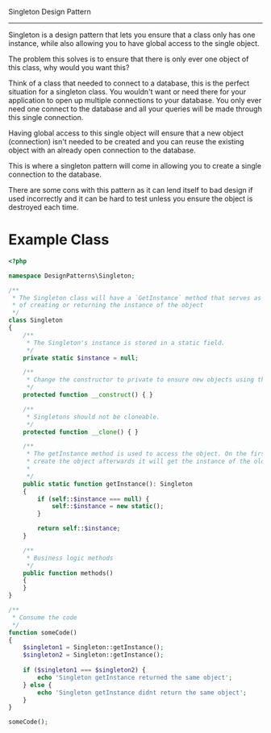 Singleton Design Pattern

---

Singleton is a design pattern that lets you ensure that a class only has one instance, while also allowing you to have global
access to the single object.

The problem this solves is to ensure that there is only ever one object of this class, why would you want this?

Think of a class that needed to connect to a database, this is the perfect situation for a singleton class. You wouldn't
want or need there for your application to open up multiple connections to your database. You only ever need one connect
to the database and all your queries will be made through this single connection.

Having global access to this single object will ensure that a new object (connection) isn't needed to be created and you can
reuse the existing object with an already open connection to the database.

This is where a singleton pattern will come in allowing you to create a single connection to the database.

There are some cons with this pattern as it can lend itself to bad design if used incorrectly and it can be hard to test
unless you ensure the object is destroyed each time.

# Example Class

```php
<?php

namespace DesignPatterns\Singleton;

/**
 * The Singleton class will have a `GetInstance` method that serves as a way
 * of creating or returning the instance of the object
 */
class Singleton
{
    /**
     * The Singleton's instance is stored in a static field.
     */
    private static $instance = null;

    /**
     * Change the constructor to private to ensure new objects using the `new` keyword can not be done.
     */
    protected function __construct() { }

    /**
     * Singletons should not be cloneable.
     */
    protected function __clone() { }

    /**
     * The getInstance method is used to access the object. On the first entry it will
     * create the object afterwards it will get the instance of the old object   
     * 
     */
    public static function getInstance(): Singleton
    {
        if (self::$instance === null) {
            self::$instance = new static();
        }

        return self::$instance;
    }

    /**
     * Business logic methods
     */
    public function methods()
    {
    }
}

/**
 * Consume the code
 */
function someCode()
{
    $singleton1 = Singleton::getInstance();
    $singleton2 = Singleton::getInstance();
    
    if ($singleton1 === $singleton2) {
        echo 'Singleton getInstance returned the same object';
    } else {
        echo 'Singleton getInstance didnt return the same object';
    }
}

someCode();
```
